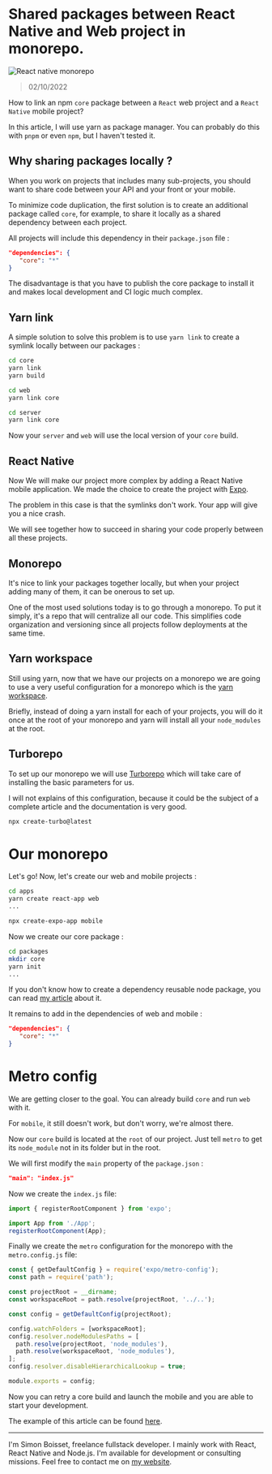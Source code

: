 # Shared packages between React Native and Web project in monorepo.

![React native monorepo](https://lezo-files.s3.fr-par.scw.cloud/simon-blog/share-react-web-mobile.webp)

> 02/10/2022

How to link an npm `core` package between a `React` web project and a `React Native` mobile project?

In this article, I will use yarn as package manager. You can probably do this with `pnpm` or even `npm`, but I haven't tested it.

## Why sharing packages locally ?

When you work on projects that includes many sub-projects, you should want to share code between your API and your front or your mobile.

To minimize code duplication, the first solution is to create an additional package called `core`, for example, to share it locally as a shared dependency between each project.

All projects will include this dependency in their `package.json` file :

```json
"dependencies": {
   "core": "*"
}
```

The disadvantage is that you have to publish the core package to install it and makes local development and CI logic much complex.

## Yarn link

A simple solution to solve this problem is to use `yarn link` to create a symlink locally between our packages :

```sh
cd core
yarn link
yarn build

cd web
yarn link core

cd server
yarn link core
```

Now your `server` and `web` will use the local version of your `core` build.

## React Native

Now We will make our project more complex by adding a React Native mobile application. We made the choice to create the project with [Expo](https://docs.expo.dev/).

The problem in this case is that the symlinks don't work. Your app will give you a nice crash.

We will see together how to succeed in sharing your code properly between all these projects.

## Monorepo

It's nice to link your packages together locally, but when your project adding many of them, it can be onerous to set up.

One of the most used solutions today is to go through a monorepo. To put it simply, it's a repo that will centralize all our code. This simplifies code organization and versioning since all projects follow deployments at the same time.

## Yarn workspace

Still using yarn, now that we have our projects on a monorepo we are going to use a very useful configuration for a monorepo which is the [yarn workspace](https://classic.yarnpkg.com/lang/en/docs/workspaces/).

Briefly, instead of doing a yarn install for each of your projects, you will do it once at the root of your monorepo and yarn will install all your `node_modules` at the root.

## Turborepo

To set up our monorepo we will use [Turborepo](https://turborepo.org/) which will take care of installing the basic parameters for us.

I will not explains of this configuration, because it could be the subject of a complete article and the documentation is very good.

```sh
npx create-turbo@latest
```

# Our monorepo

Let's go!
Now, let's create our web and mobile projects :

```sh
cd apps
yarn create react-app web
...

npx create-expo-app mobile
```

Now we create our core package :

```sh
cd packages
mkdir core
yarn init
...
```

If you don't know how to create a dependency reusable node package, you can read [my article](https://dev.to/simonboisset/create-and-publish-npm-module-library-with-esbuild-typescript-and-react-1acn) about it.

It remains to add in the dependencies of web and mobile :

```json
"dependencies": {
   "core": "*"
}
```

# Metro config

We are getting closer to the goal.
You can already build `core` and run `web` with it.

For `mobile`, it still doesn't work, but don't worry, we're almost there.

Now our `core` build is located at the `root` of our project. Just tell `metro` to get its `node_module` not in its folder but in the root.

We will first modify the `main` property of the `package.json` :

```json
"main": "index.js"
```

Now we create the `index.js` file:

```js
import { registerRootComponent } from 'expo';

import App from './App';
registerRootComponent(App);
```

Finally we create the `metro` configuration for the monorepo with the `metro.config.js` file:

```js
const { getDefaultConfig } = require('expo/metro-config');
const path = require('path');

const projectRoot = __dirname;
const workspaceRoot = path.resolve(projectRoot, '../..');

const config = getDefaultConfig(projectRoot);

config.watchFolders = [workspaceRoot];
config.resolver.nodeModulesPaths = [
  path.resolve(projectRoot, 'node_modules'),
  path.resolve(workspaceRoot, 'node_modules'),
];
config.resolver.disableHierarchicalLookup = true;

module.exports = config;
```

Now you can retry a core build and launch the mobile and you are able to start your development.

The example of this article can be found [here](https://github.com/simonboisset/examples/tree/main/shared-react-native-monorepo).

---

I'm Simon Boisset, freelance fullstack developer. I mainly work with React, React Native and Node.js. I'm available for development or consulting missions. Feel free to contact me on [my website](https://simonboisset.com/).
